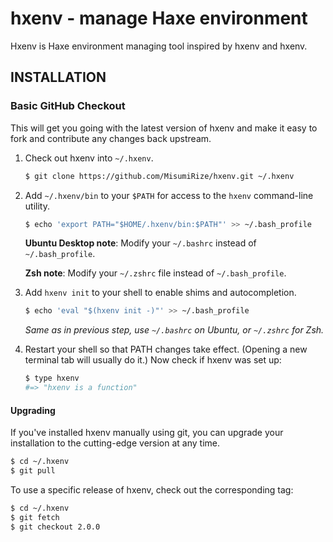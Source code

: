 # hxenv - manage Haxe environment

Hxenv is Haxe environment managing tool inspired by hxenv and hxenv.

## INSTALLATION

### Basic GitHub Checkout

This will get you going with the latest version of hxenv and make it
easy to fork and contribute any changes back upstream.

1. Check out hxenv into `~/.hxenv`.

    ~~~ sh
    $ git clone https://github.com/MisumiRize/hxenv.git ~/.hxenv
    ~~~

2. Add `~/.hxenv/bin` to your `$PATH` for access to the `hxenv`
  command-line utility.

    ~~~ sh
    $ echo 'export PATH="$HOME/.hxenv/bin:$PATH"' >> ~/.bash_profile
    ~~~

    **Ubuntu Desktop note**: Modify your `~/.bashrc` instead of `~/.bash_profile`.

    **Zsh note**: Modify your `~/.zshrc` file instead of `~/.bash_profile`.

3. Add `hxenv init` to your shell to enable shims and autocompletion.

    ~~~ sh
    $ echo 'eval "$(hxenv init -)"' >> ~/.bash_profile
    ~~~

    _Same as in previous step, use `~/.bashrc` on Ubuntu, or `~/.zshrc` for Zsh._

4. Restart your shell so that PATH changes take effect. (Opening a new
  terminal tab will usually do it.) Now check if hxenv was set up:

    ~~~ sh
    $ type hxenv
    #=> "hxenv is a function"
    ~~~

#### Upgrading

If you've installed hxenv manually using git, you can upgrade your
installation to the cutting-edge version at any time.

~~~ sh
$ cd ~/.hxenv
$ git pull
~~~

To use a specific release of hxenv, check out the corresponding tag:

~~~ sh
$ cd ~/.hxenv
$ git fetch
$ git checkout 2.0.0
~~~
